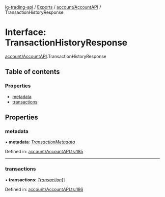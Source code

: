 [ig-trading-api](../README.md) / [Exports](../modules.md) / [account/AccountAPI](../modules/account_accountapi.md) / TransactionHistoryResponse

# Interface: TransactionHistoryResponse

[account/AccountAPI](../modules/account_accountapi.md).TransactionHistoryResponse

## Table of contents

### Properties

- [metadata](account_accountapi.transactionhistoryresponse.md#metadata)
- [transactions](account_accountapi.transactionhistoryresponse.md#transactions)

## Properties

### metadata

• **metadata**: [_TransactionMetadata_](account_accountapi.transactionmetadata.md)

Defined in: [account/AccountAPI.ts:185](https://github.com/bennycode/ig-trading-api/blob/12afeb1/src/account/AccountAPI.ts#L185)

---

### transactions

• **transactions**: [_Transaction_](account_accountapi.transaction.md)[]

Defined in: [account/AccountAPI.ts:186](https://github.com/bennycode/ig-trading-api/blob/12afeb1/src/account/AccountAPI.ts#L186)
